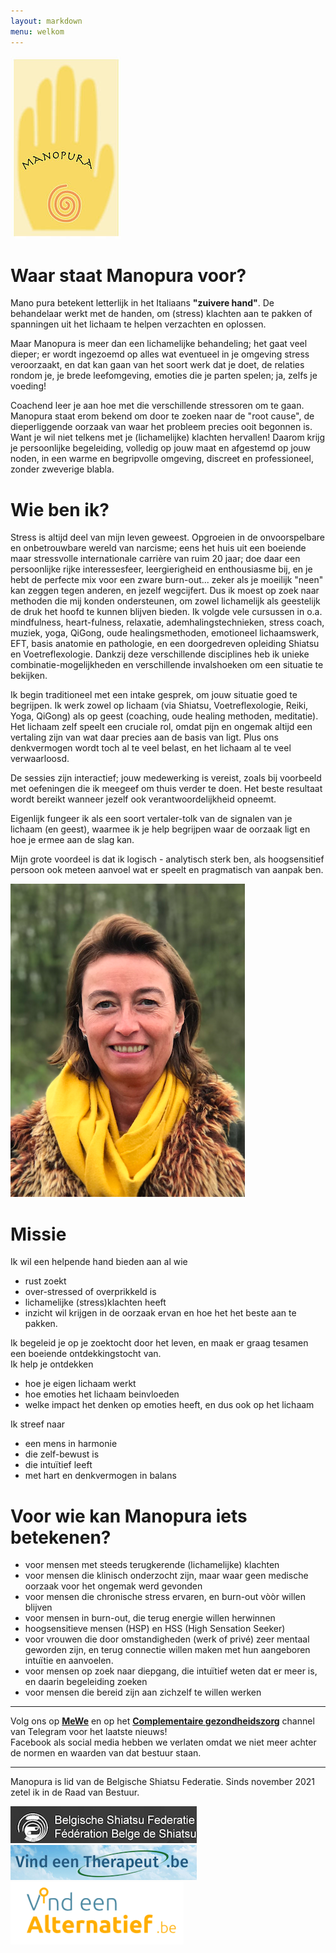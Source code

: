 ```yaml
---
layout: markdown
menu: welkom
---
```

![logo](images/logo.jpg)

# Waar staat Manopura voor?

Mano pura betekent letterlijk in het Italiaans **"zuivere hand"**. 
De behandelaar werkt met de handen, om (stress) klachten aan te pakken of spanningen uit het lichaam te helpen verzachten en oplossen.


Maar Manopura is meer dan een lichamelijke behandeling; het gaat veel dieper; er wordt ingezoemd op alles wat eventueel in je omgeving stress veroorzaakt, en dat kan gaan van het soort werk dat je doet, de relaties rondom je, je brede leefomgeving, emoties die je parten spelen; ja, zelfs je voeding!

Coachend leer je aan hoe met die verschillende stressoren om te gaan.
Manopura staat erom bekend om door te zoeken naar de "root cause", de dieperliggende oorzaak van waar het probleem precies ooit begonnen is. Want je wil niet telkens met je (lichamelijke) klachten hervallen!
Daarom krijg je persoonlijke begeleiding, volledig op jouw maat en afgestemd op jouw noden, in een warme en begripvolle omgeving, discreet en professioneel, zonder zweverige blabla.





# Wie ben ik?

Stress is altijd deel van mijn leven geweest. Opgroeien in de onvoorspelbare en onbetrouwbare wereld van narcisme; eens het huis uit een boeiende maar stressvolle internationale carrière van ruim 20 jaar; doe daar een persoonlijke rijke interessesfeer, leergierigheid en enthousiasme bij, en je hebt de perfecte mix voor een zware burn-out... zeker als je moeilijk "neen" kan zeggen tegen anderen, en jezelf wegcijfert. Dus ik moest op zoek naar methoden die mij konden ondersteunen, om zowel lichamelijk als geestelijk de druk het hoofd te kunnen blijven bieden.
Ik volgde vele cursussen in o.a. mindfulness, heart-fulness, relaxatie, ademhalingstechnieken, stress coach, muziek, yoga, QiGong, oude healingsmethoden, emotioneel lichaamswerk, EFT, basis anatomie en pathologie, en een doorgedreven opleiding Shiatsu en Voetreflexologie. Dankzij deze verschillende disciplines heb ik unieke combinatie-mogelijkheden en verschillende invalshoeken om een situatie te bekijken. 

Ik begin traditioneel met een intake gesprek, om jouw situatie goed te begrijpen. Ik werk zowel op lichaam (via Shiatsu, Voetreflexologie, Reiki, Yoga, QiGong) als op geest (coaching, oude healing methoden, meditatie). Het lichaam zelf speelt een cruciale rol, omdat pijn en ongemak altijd een vertaling zijn van wat daar precies aan de basis van ligt. Plus ons denkvermogen wordt toch al te veel belast, en het lichaam al te veel verwaarloosd.

De sessies zijn interactief; jouw medewerking is vereist, zoals bij voorbeeld met oefeningen die ik meegeef om thuis verder te doen. Het beste resultaat wordt bereikt wanneer jezelf ook verantwoordelijkheid opneemt.

Eigenlijk fungeer ik als een soort vertaler-tolk van de signalen van je lichaam (en geest), waarmee ik je help begrijpen waar de oorzaak ligt en hoe je ermee aan de slag kan.

Mijn grote voordeel is dat ik logisch - analytisch sterk ben, als hoogsensitief persoon ook meteen aanvoel wat er speelt en pragmatisch van aanpak ben.  

![fotofrontwebsitemanopura](images/fotofrontwebsitemanopura.png)

# Missie  

Ik wil een helpende hand bieden aan al wie   
+ rust zoekt
+ over-stressed of overprikkeld is
+ lichamelijke (stress)klachten heeft
+ inzicht wil krijgen in de oorzaak ervan en hoe het het beste aan te pakken.  


Ik begeleid je op je zoektocht door het leven, en maak er graag tesamen een boeiende ontdekkingstocht van.   
Ik help je ontdekken  
+ hoe je eigen lichaam werkt
+ hoe emoties het lichaam beinvloeden
+ welke impact het denken op emoties heeft, en dus ook op het lichaam

Ik streef naar  
+ een mens in harmonie
+ die zelf-bewust is
+ die intuïtief leeft 
+ met hart en denkvermogen in balans



# Voor wie kan Manopura iets betekenen?

+ voor mensen met steeds terugkerende (lichamelijke) klachten
+ voor mensen die klinisch onderzocht zijn, maar waar geen medische oorzaak voor het ongemak werd gevonden
+ voor mensen die chronische stress ervaren, en burn-out vòòr willen blijven
+ voor mensen in burn-out, die terug energie willen herwinnen
+ hoogsensitieve mensen (HSP) en HSS (High Sensation Seeker)
+ voor vrouwen die door omstandigheden (werk of privé) zeer mentaal geworden zijn, en terug connectie willen maken met hun aangeboren intuïtie en aanvoelen.
+ voor mensen op zoek naar diepgang, die intuïtief weten dat er meer is, en daarin begeleiding zoeken
+ voor mensen die bereid zijn aan zichzelf te willen werken


---  


Volg ons op [**MeWe**](https://mewe.com/p/manopura-komtotrust-mariandelathauwer) en op het [**Complementaire gezondheidszorg**](https://t.me/complementaire_gezondheidszorg) channel van Telegram  voor het laatste nieuws!    
Facebook als social media hebben we verlaten omdat we niet meer achter de normen en waarden van dat bestuur staan.

---

  
Manopura is lid van de Belgische Shiatsu Federatie. Sinds november 2021 zetel ik in de Raad van Bestuur.


[![belgische shiatsu federatie](images/bsf.png)](http://www.shiatsu.be)
[![vindeentherapeut](images/vindeentherapeut.png)](https://www.vindeentherapeut.be/therapeut/marian-d-wetteren.html)
[![vindeenalternatief](images/vindeenalternatief.png)](https://www.vind-een-alternatief.be/behandelaar/marian-de-lathauwer-wetteren.html)
